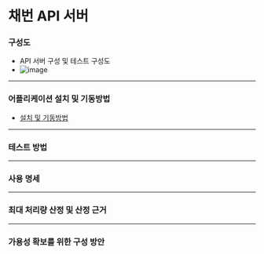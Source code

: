 # 채번 API 서버

### 구성도
- API 서버 구성 및 테스트 구성도
- ![image](https://user-images.githubusercontent.com/70003300/227468870-389731f3-9287-482f-8821-9f42e7a607eb.png)
---

### 어플리케이션 설치 및 기동방법
- [설치 및 기동방법](https://github.com/ohyes7love/work/wiki/API-%EC%84%9C%EB%B2%84-%EC%84%A4%EC%B9%98-%EB%B0%8F-%EA%B8%B0%EB%8F%99%EB%B0%A9%EB%B2%95)
---

### 테스트 방법

---

### 사용 명세

---

### 최대 처리량 산정 및 산정 근거

---

### 가용성 확보를 위한 구성 방안

